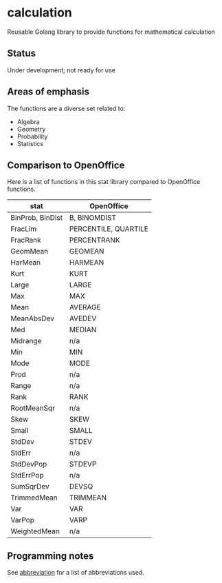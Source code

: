 # calculation
Reusable Golang library to provide functions for mathematical calculation

## Status
Under development; not ready for use

## Areas of emphasis
The functions are a diverse set related to:
* Algebra
* Geometry
* Probability
* Statistics

## Comparison to OpenOffice
Here is a list of functions in this stat library compared to OpenOffice functions.

| stat | OpenOffice |
| ---- | ---------- |
| BinProb, BinDist | B, BINOMDIST |
| FracLim | PERCENTILE, QUARTILE |
| FracRank | PERCENTRANK |
| GeomMean | GEOMEAN |
| HarMean | HARMEAN |
| Kurt | KURT |
| Large | LARGE |
| Max | MAX |
| Mean | AVERAGE |
| MeanAbsDev | AVEDEV |
| Med | MEDIAN |
| Midrange | n/a |
| Min | MIN |
| Mode | MODE |
| Prod | n/a |
| Range | n/a |
| Rank | RANK |
| RootMeanSqr | n/a |
| Skew | SKEW |
| Small | SMALL |
| StdDev | STDEV |
| StdErr | n/a |
| StdDevPop | STDEVP |
| StdErrPop | n/a |
| SumSqrDev | DEVSQ |
| TrimmedMean | TRIMMEAN |
| Var | VAR |
| VarPop | VARP |
| WeightedMean | n/a |

## Programming notes
See [abbreviation](https://www.github.com/BluntSporks/abbreviation) for a list of abbreviations used.

